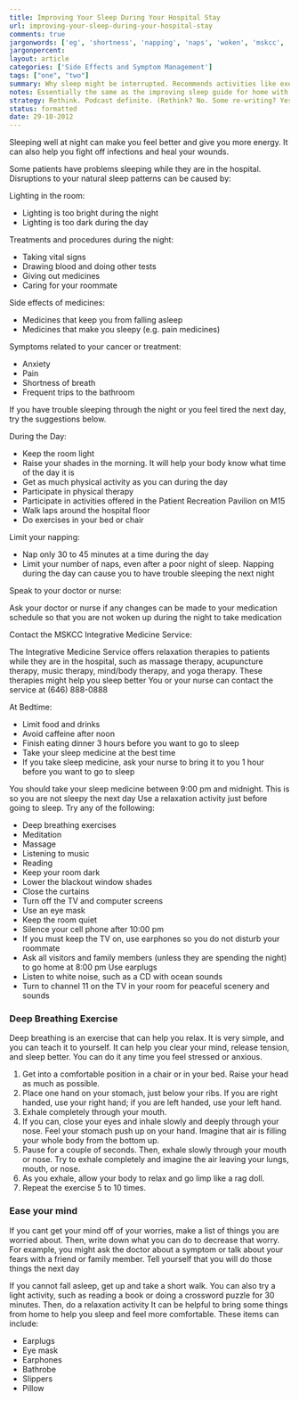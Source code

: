 ```yaml
---
title: Improving Your Sleep During Your Hospital Stay
url: improving-your-sleep-during-your-hospital-stay
comments: true
jargonwords: ['eg', 'shortness', 'napping', 'naps', 'woken', 'mskcc', 'acupuncture', 'mindbody', '-', 'blackout', 'earphones', 'earplugs', 'exhale', 'inhale', 'cannot', 'crossword']
jargonpercent:
layout: article
categories: ['Side Effects and Symptom Management']
tags: ["one", "two"]
summary: Why sleep might be interrupted. Recommends activities like exercise, getting outdoors, limiting napping, dimming lights at night, limiting foods before sleep, relaxing before sleeping. 
notes: Essentially the same as the improving sleep guide for home with some information about disruptions to sleep in the hospital. Could be re-structured; practical guidance and immediate actions listed after longer-term actions (contact integrative care is suggested before limiting caffeine before bed time). The text reads like a list - not a soothing, helpful guide to falling asleep. 
strategy: Rethink. Podcast definite. (Rethink? No. Some re-writing? Yes. Graphics or diagrams? No. Photography? No. Podcast or audio? Yes. Video? No)
status: formatted
date: 29-10-2012
---
```

Sleeping well at night can make you feel better and give you more energy. It can also help you fight off infections and heal your wounds.

Some patients have problems sleeping while they are in the hospital. Disruptions to your natural sleep patterns can be caused by:

Lighting in the room:

* Lighting is too bright during the night
* Lighting is too dark during the day

Treatments and procedures during the night:

* Taking vital signs
* Drawing blood and doing other tests  
* Giving out medicines
* Caring for your roommate 

Side effects of medicines:

* Medicines that keep you from falling asleep
* Medicines that make you sleepy (e.g. pain medicines) 

Symptoms related to your cancer or treatment:

* Anxiety
* Pain
* Shortness of breath
* Frequent trips to the bathroom

If you have trouble sleeping through the night or you feel tired the next day, try the suggestions below.

During the Day:

* Keep the room light
* Raise your shades in the morning. It will help your body know what time of the day it is
* Get as much physical activity as you can during the day
* Participate in physical therapy
* Participate in activities offered in the Patient Recreation Pavilion on M15  
* Walk laps around the hospital floor
* Do exercises in your bed or chair

Limit your napping:
 
* Nap only 30 to 45 minutes at a time during the day
* Limit your number of naps, even after a poor night of sleep. Napping during the day can cause you to have trouble sleeping the next night

Speak to your doctor or nurse:

Ask your doctor or nurse if any changes can be made to your medication schedule so that you are not woken up during the night to take medication

Contact the MSKCC Integrative Medicine Service:

The Integrative Medicine Service offers relaxation therapies to patients while they are in the hospital, such as massage therapy, acupuncture therapy, music therapy, mind/body therapy, and yoga therapy. These therapies might help you sleep better
 You or your nurse can contact the service at (646) 888-0888

At Bedtime: 

* Limit food and drinks
* Avoid caffeine after noon
* Finish eating dinner 3 hours before you want to go to sleep
* Take your sleep medicine at the best time
* If you take sleep medicine, ask your nurse to bring it to you 1 hour before you want to go to sleep

You should take your sleep medicine between 9:00 pm and midnight. This is so you are not sleepy the next day
Use a relaxation activity just before going to sleep. Try any of the following:

* Deep breathing exercises  
* Meditation
* Massage
* Listening to music
* Reading
* Keep your room dark
* Lower the blackout window shades
* Close the curtains
* Turn off the TV and computer screens  
* Use an eye mask
* Keep the room quiet
* Silence your cell phone after 10:00 pm
* If you must keep the TV on, use earphones so you do not disturb your roommate
* Ask all visitors and family members (unless they are spending the night) to go home at 8:00 pm  Use earplugs
* Listen to white noise, such as a CD with ocean sounds
* Turn to channel 11 on the TV in your room for peaceful scenery and sounds

### Deep Breathing Exercise
Deep breathing is an exercise that can help you relax. It is very simple, and you can teach it to yourself. It can help you clear your mind, release tension, and sleep better. You can do it any time you feel stressed or anxious.

1. Get into a comfortable position in a chair or in your bed. Raise your head as much as possible.
2. Place one hand on your stomach, just below your ribs. If you are right handed, use your right hand; if you are left handed, use your left hand.
3. Exhale completely through your mouth.
4. If you can, close your eyes and inhale slowly and deeply through your nose.
Feel your stomach push up on your hand. Imagine that air is filling your whole body from the bottom up.
5. Pause for a couple of seconds. Then, exhale slowly through your mouth or nose. Try
to exhale completely and imagine the air leaving your lungs, mouth, or nose.
6. As you exhale, allow your body to relax and go limp like a rag doll.
7. Repeat the exercise 5 to 10 times.

### Ease your mind
If you cant get your mind off of your worries, make a list of things you are worried about. Then, write down what you can do to decrease that worry. For example, you might ask the doctor about a symptom or talk about your fears with a friend or family member. Tell yourself that you will do those things the next day

If you cannot fall asleep, get up and take a short walk. You can also try a light activity, such as reading a book or doing a crossword puzzle for 30 minutes. Then, do a relaxation activity
It can be helpful to bring some things from home to help you sleep and feel more comfortable. These items can include:

* Earplugs
* Eye mask  
* Earphones
* Bathrobe 
* Slippers
* Pillow
